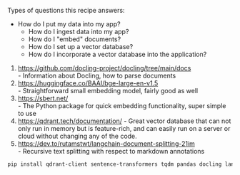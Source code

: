 Types of questions this recipe answers:
- How do I put my data into my app?
    - How do I ingest data into my app?
    - How do I "embed" documents?
    - How do I set up a vector database?
    - How do I incorporate a vector database into the application?

1. https://github.com/docling-project/docling/tree/main/docs  
        - Information about Docling, how to parse documents  
2. https://huggingface.co/BAAI/bge-large-en-v1.5  
        - Straightforward small embedding model, fairly good as well  
3. https://sbert.net/  
        - The Python package for quick embedding functionality, super simple to use  
4. https://qdrant.tech/documentation/
        - Great vector database that can not only run in memory but is feature-rich, and can easily run on a server or cloud without changing any of the code.  
5. https://dev.to/rutamstwt/langchain-document-splitting-21im  
        - Recursive text splitting with respect to markdown annotations  

```bash
pip install qdrant-client sentence-transformers tqdm pandas docling langchain-text-splitters streamlit openai
```  
